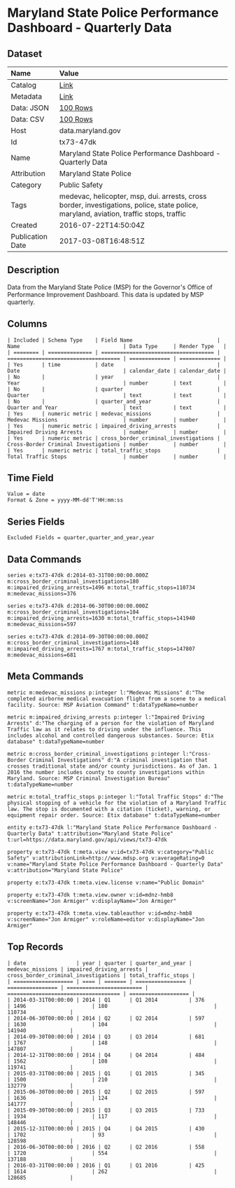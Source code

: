 # Maryland State Police Performance Dashboard - Quarterly Data

## Dataset

| Name | Value |
| :--- | :---- |
| Catalog | [Link](https://catalog.data.gov/dataset/maryland-state-police-performance-dashboard-quarterly-data) |
| Metadata | [Link](https://data.maryland.gov/api/views/tx73-47dk) |
| Data: JSON | [100 Rows](https://data.maryland.gov/api/views/tx73-47dk/rows.json?max_rows=100) |
| Data: CSV | [100 Rows](https://data.maryland.gov/api/views/tx73-47dk/rows.csv?max_rows=100) |
| Host | data.maryland.gov |
| Id | tx73-47dk |
| Name | Maryland State Police Performance Dashboard - Quarterly Data |
| Attribution | Maryland State Police |
| Category | Public Safety |
| Tags | medevac, helicopter, msp, dui. arrests, cross border, investigations, police, state police, maryland, aviation, traffic stops, traffic |
| Created | 2016-07-22T14:50:04Z |
| Publication Date | 2017-03-08T16:48:51Z |

## Description

Data from the Maryland State Police (MSP) for the Governor's Office of Performance Improvement Dashboard. This data is updated by MSP quarterly.

## Columns

```ls
| Included | Schema Type    | Field Name                           | Name                                 | Data Type     | Render Type   |
| ======== | ============== | ==================================== | ==================================== | ============= | ============= |
| Yes      | time           | date                                 | Date                                 | calendar_date | calendar_date |
| No       |                | year                                 | Year                                 | number        | text          |
| No       |                | quarter                              | Quarter                              | text          | text          |
| No       |                | quarter_and_year                     | Quarter and Year                     | text          | text          |
| Yes      | numeric metric | medevac_missions                     | Medevac Missions                     | number        | number        |
| Yes      | numeric metric | impaired_driving_arrests             | Impaired Driving Arrests             | number        | number        |
| Yes      | numeric metric | cross_border_criminal_investigations | Cross-Border Criminal Investigations | number        | number        |
| Yes      | numeric metric | total_traffic_stops                  | Total Traffic Stops                  | number        | number        |
```

## Time Field

```ls
Value = date
Format & Zone = yyyy-MM-dd'T'HH:mm:ss
```

## Series Fields

```ls
Excluded Fields = quarter,quarter_and_year,year
```

## Data Commands

```ls
series e:tx73-47dk d:2014-03-31T00:00:00.000Z m:cross_border_criminal_investigations=180 m:impaired_driving_arrests=1496 m:total_traffic_stops=110734 m:medevac_missions=376

series e:tx73-47dk d:2014-06-30T00:00:00.000Z m:cross_border_criminal_investigations=104 m:impaired_driving_arrests=1630 m:total_traffic_stops=141940 m:medevac_missions=597

series e:tx73-47dk d:2014-09-30T00:00:00.000Z m:cross_border_criminal_investigations=148 m:impaired_driving_arrests=1767 m:total_traffic_stops=147807 m:medevac_missions=681
```

## Meta Commands

```ls
metric m:medevac_missions p:integer l:"Medevac Missions" d:"The completed airborne medical evacuation flight from a scene to a medical facility. Source: MSP Aviation Command" t:dataTypeName=number

metric m:impaired_driving_arrests p:integer l:"Impaired Driving Arrests" d:"The charging of a person for the violation of Maryland Traffic law as it relates to driving under the influence. This includes alcohol and controlled dangerous substances. Source: Etix database" t:dataTypeName=number

metric m:cross_border_criminal_investigations p:integer l:"Cross-Border Criminal Investigations" d:"A criminal investigation that crosses traditional state and/or county jurisdictions. As of Jan. 1 2016 the number includes county to county investigations within Maryland. Source: MSP Criminal Investigation Bureau" t:dataTypeName=number

metric m:total_traffic_stops p:integer l:"Total Traffic Stops" d:"The physical stopping of a vehicle for the violation of a Maryland Traffic law. The stop is documented with a citation (ticket), warning, or equipment repair order. Source: Etix database" t:dataTypeName=number

entity e:tx73-47dk l:"Maryland State Police Performance Dashboard - Quarterly Data" t:attribution="Maryland State Police" t:url=https://data.maryland.gov/api/views/tx73-47dk

property e:tx73-47dk t:meta.view v:id=tx73-47dk v:category="Public Safety" v:attributionLink=http://www.mdsp.org v:averageRating=0 v:name="Maryland State Police Performance Dashboard - Quarterly Data" v:attribution="Maryland State Police"

property e:tx73-47dk t:meta.view.license v:name="Public Domain"

property e:tx73-47dk t:meta.view.owner v:id=mdnz-hmb8 v:screenName="Jon Armiger" v:displayName="Jon Armiger"

property e:tx73-47dk t:meta.view.tableauthor v:id=mdnz-hmb8 v:screenName="Jon Armiger" v:roleName=editor v:displayName="Jon Armiger"
```

## Top Records

```ls
| date                | year | quarter | quarter_and_year | medevac_missions | impaired_driving_arrests | cross_border_criminal_investigations | total_traffic_stops | 
| =================== | ==== | ======= | ================ | ================ | ======================== | ==================================== | =================== | 
| 2014-03-31T00:00:00 | 2014 | Q1      | Q1 2014          | 376              | 1496                     | 180                                  | 110734              | 
| 2014-06-30T00:00:00 | 2014 | Q2      | Q2 2014          | 597              | 1630                     | 104                                  | 141940              | 
| 2014-09-30T00:00:00 | 2014 | Q3      | Q3 2014          | 681              | 1767                     | 148                                  | 147807              | 
| 2014-12-31T00:00:00 | 2014 | Q4      | Q4 2014          | 484              | 1562                     | 108                                  | 119741              | 
| 2015-03-31T00:00:00 | 2015 | Q1      | Q1 2015          | 345              | 1500                     | 210                                  | 132779              | 
| 2015-06-30T00:00:00 | 2015 | Q2      | Q2 2015          | 597              | 1636                     | 124                                  | 141777              | 
| 2015-09-30T00:00:00 | 2015 | Q3      | Q3 2015          | 733              | 1934                     | 117                                  | 148446              | 
| 2015-12-31T00:00:00 | 2015 | Q4      | Q4 2015          | 430              | 1702                     | 93                                   | 128598              | 
| 2016-06-30T00:00:00 | 2016 | Q2      | Q2 2016          | 558              | 1720                     | 554                                  | 137188              | 
| 2016-03-31T00:00:00 | 2016 | Q1      | Q1 2016          | 425              | 1614                     | 262                                  | 128685              | 
```